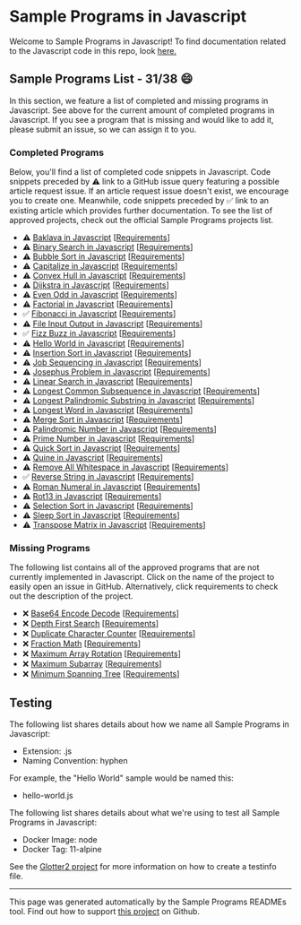# Sample Programs in Javascript

Welcome to Sample Programs in Javascript! To find documentation related to the Javascript code in this repo, look [here.](https://sampleprograms.io/languages/javascript)

## Sample Programs List - 31/38 :smile:

In this section, we feature a list of completed and missing programs in Javascript. See above for the current amount of completed programs in Javascript. If you see a program that is missing and would like to add it, please submit an issue, so we can assign it to you.

### Completed Programs

Below, you'll find a list of completed code snippets in Javascript. Code snippets preceded by :warning: link to a GitHub issue query featuring a possible article request issue. If an article request issue doesn't exist, we encourage you to create one. Meanwhile, code snippets preceded by :white_check_mark: link to an existing article which provides further documentation. To see the list of approved projects, check out the official Sample Programs projects list.

- :warning: [Baklava in Javascript](https://github.com//TheRenegadeCoder/sample-programs-website/issues?utf8=%E2%9C%93&q=is%3Aissue+is%3Aopen+baklava+javascript) [[Requirements](https://sampleprograms.io/projects/baklava)]
- :warning: [Binary Search in Javascript](https://github.com//TheRenegadeCoder/sample-programs-website/issues?utf8=%E2%9C%93&q=is%3Aissue+is%3Aopen+binary+search+javascript) [[Requirements](https://sampleprograms.io/projects/binary-search)]
- :warning: [Bubble Sort in Javascript](https://github.com//TheRenegadeCoder/sample-programs-website/issues?utf8=%E2%9C%93&q=is%3Aissue+is%3Aopen+bubble+sort+javascript) [[Requirements](https://sampleprograms.io/projects/bubble-sort)]
- :warning: [Capitalize in Javascript](https://github.com//TheRenegadeCoder/sample-programs-website/issues?utf8=%E2%9C%93&q=is%3Aissue+is%3Aopen+capitalize+javascript) [[Requirements](https://sampleprograms.io/projects/capitalize)]
- :warning: [Convex Hull in Javascript](https://github.com//TheRenegadeCoder/sample-programs-website/issues?utf8=%E2%9C%93&q=is%3Aissue+is%3Aopen+convex+hull+javascript) [[Requirements](https://sampleprograms.io/projects/convex-hull)]
- :warning: [Dijkstra in Javascript](https://github.com//TheRenegadeCoder/sample-programs-website/issues?utf8=%E2%9C%93&q=is%3Aissue+is%3Aopen+dijkstra+javascript) [[Requirements](https://sampleprograms.io/projects/dijkstra)]
- :warning: [Even Odd in Javascript](https://github.com//TheRenegadeCoder/sample-programs-website/issues?utf8=%E2%9C%93&q=is%3Aissue+is%3Aopen+even+odd+javascript) [[Requirements](https://sampleprograms.io/projects/even-odd)]
- :warning: [Factorial in Javascript](https://github.com//TheRenegadeCoder/sample-programs-website/issues?utf8=%E2%9C%93&q=is%3Aissue+is%3Aopen+factorial+javascript) [[Requirements](https://sampleprograms.io/projects/factorial)]
- :white_check_mark: [Fibonacci in Javascript](https://sampleprograms.io/projects/fibonacci/javascript) [[Requirements](https://sampleprograms.io/projects/fibonacci)]
- :warning: [File Input Output in Javascript](https://github.com//TheRenegadeCoder/sample-programs-website/issues?utf8=%E2%9C%93&q=is%3Aissue+is%3Aopen+file+input+output+javascript) [[Requirements](https://sampleprograms.io/projects/file-input-output)]
- :white_check_mark: [Fizz Buzz in Javascript](https://sampleprograms.io/projects/fizz-buzz/javascript) [[Requirements](https://sampleprograms.io/projects/fizz-buzz)]
- :warning: [Hello World in Javascript](https://github.com//TheRenegadeCoder/sample-programs-website/issues?utf8=%E2%9C%93&q=is%3Aissue+is%3Aopen+hello+world+javascript) [[Requirements](https://sampleprograms.io/projects/hello-world)]
- :warning: [Insertion Sort in Javascript](https://github.com//TheRenegadeCoder/sample-programs-website/issues?utf8=%E2%9C%93&q=is%3Aissue+is%3Aopen+insertion+sort+javascript) [[Requirements](https://sampleprograms.io/projects/insertion-sort)]
- :warning: [Job Sequencing in Javascript](https://github.com//TheRenegadeCoder/sample-programs-website/issues?utf8=%E2%9C%93&q=is%3Aissue+is%3Aopen+job+sequencing+javascript) [[Requirements](https://sampleprograms.io/projects/job-sequencing)]
- :warning: [Josephus Problem in Javascript](https://github.com//TheRenegadeCoder/sample-programs-website/issues?utf8=%E2%9C%93&q=is%3Aissue+is%3Aopen+josephus+problem+javascript) [[Requirements](https://sampleprograms.io/projects/josephus-problem)]
- :warning: [Linear Search in Javascript](https://github.com//TheRenegadeCoder/sample-programs-website/issues?utf8=%E2%9C%93&q=is%3Aissue+is%3Aopen+linear+search+javascript) [[Requirements](https://sampleprograms.io/projects/linear-search)]
- :warning: [Longest Common Subsequence in Javascript](https://github.com//TheRenegadeCoder/sample-programs-website/issues?utf8=%E2%9C%93&q=is%3Aissue+is%3Aopen+longest+common+subsequence+javascript) [[Requirements](https://sampleprograms.io/projects/longest-common-subsequence)]
- :warning: [Longest Palindromic Substring in Javascript](https://github.com//TheRenegadeCoder/sample-programs-website/issues?utf8=%E2%9C%93&q=is%3Aissue+is%3Aopen+longest+palindromic+substring+javascript) [[Requirements](https://sampleprograms.io/projects/longest-palindromic-substring)]
- :warning: [Longest Word in Javascript](https://github.com//TheRenegadeCoder/sample-programs-website/issues?utf8=%E2%9C%93&q=is%3Aissue+is%3Aopen+longest+word+javascript) [[Requirements](https://sampleprograms.io/projects/longest-word)]
- :warning: [Merge Sort in Javascript](https://github.com//TheRenegadeCoder/sample-programs-website/issues?utf8=%E2%9C%93&q=is%3Aissue+is%3Aopen+merge+sort+javascript) [[Requirements](https://sampleprograms.io/projects/merge-sort)]
- :warning: [Palindromic Number in Javascript](https://github.com//TheRenegadeCoder/sample-programs-website/issues?utf8=%E2%9C%93&q=is%3Aissue+is%3Aopen+palindromic+number+javascript) [[Requirements](https://sampleprograms.io/projects/palindromic-number)]
- :warning: [Prime Number in Javascript](https://github.com//TheRenegadeCoder/sample-programs-website/issues?utf8=%E2%9C%93&q=is%3Aissue+is%3Aopen+prime+number+javascript) [[Requirements](https://sampleprograms.io/projects/prime-number)]
- :warning: [Quick Sort in Javascript](https://github.com//TheRenegadeCoder/sample-programs-website/issues?utf8=%E2%9C%93&q=is%3Aissue+is%3Aopen+quick+sort+javascript) [[Requirements](https://sampleprograms.io/projects/quick-sort)]
- :warning: [Quine in Javascript](https://github.com//TheRenegadeCoder/sample-programs-website/issues?utf8=%E2%9C%93&q=is%3Aissue+is%3Aopen+quine+javascript) [[Requirements](https://sampleprograms.io/projects/quine)]
- :warning: [Remove All Whitespace in Javascript](https://github.com//TheRenegadeCoder/sample-programs-website/issues?utf8=%E2%9C%93&q=is%3Aissue+is%3Aopen+remove+all+whitespace+javascript) [[Requirements](https://sampleprograms.io/projects/remove-all-whitespace)]
- :white_check_mark: [Reverse String in Javascript](https://sampleprograms.io/projects/reverse-string/javascript) [[Requirements](https://sampleprograms.io/projects/reverse-string)]
- :warning: [Roman Numeral in Javascript](https://github.com//TheRenegadeCoder/sample-programs-website/issues?utf8=%E2%9C%93&q=is%3Aissue+is%3Aopen+roman+numeral+javascript) [[Requirements](https://sampleprograms.io/projects/roman-numeral)]
- :warning: [Rot13 in Javascript](https://github.com//TheRenegadeCoder/sample-programs-website/issues?utf8=%E2%9C%93&q=is%3Aissue+is%3Aopen+rot13+javascript) [[Requirements](https://sampleprograms.io/projects/rot13)]
- :warning: [Selection Sort in Javascript](https://github.com//TheRenegadeCoder/sample-programs-website/issues?utf8=%E2%9C%93&q=is%3Aissue+is%3Aopen+selection+sort+javascript) [[Requirements](https://sampleprograms.io/projects/selection-sort)]
- :warning: [Sleep Sort in Javascript](https://github.com//TheRenegadeCoder/sample-programs-website/issues?utf8=%E2%9C%93&q=is%3Aissue+is%3Aopen+sleep+sort+javascript) [[Requirements](https://sampleprograms.io/projects/sleep-sort)]
- :warning: [Transpose Matrix in Javascript](https://github.com//TheRenegadeCoder/sample-programs-website/issues?utf8=%E2%9C%93&q=is%3Aissue+is%3Aopen+transpose+matrix+javascript) [[Requirements](https://sampleprograms.io/projects/transpose-matrix)]

### Missing Programs

The following list contains all of the approved programs that are not currently implemented in Javascript. Click on the name of the project to easily open an issue in GitHub. Alternatively, click requirements to check out the description of the project.

- :x: [Base64 Encode Decode](https://github.com/TheRenegadeCoder/sample-programs/issues/new?assignees=&labels=enhancement,base64+encode+decode&template=code-snippet-request.md&title=Add+Base64+Encode+Decode+in+Javascript) [[Requirements](https://sampleprograms.io/projects/base64-encode-decode)]
- :x: [Depth First Search](https://github.com/TheRenegadeCoder/sample-programs/issues/new?assignees=&labels=enhancement,depth+first+search&template=code-snippet-request.md&title=Add+Depth+First+Search+in+Javascript) [[Requirements](https://sampleprograms.io/projects/depth-first-search)]
- :x: [Duplicate Character Counter](https://github.com/TheRenegadeCoder/sample-programs/issues/new?assignees=&labels=enhancement,duplicate+character+counter&template=code-snippet-request.md&title=Add+Duplicate+Character+Counter+in+Javascript) [[Requirements](https://sampleprograms.io/projects/duplicate-character-counter)]
- :x: [Fraction Math](https://github.com/TheRenegadeCoder/sample-programs/issues/new?assignees=&labels=enhancement,fraction+math&template=code-snippet-request.md&title=Add+Fraction+Math+in+Javascript) [[Requirements](https://sampleprograms.io/projects/fraction-math)]
- :x: [Maximum Array Rotation](https://github.com/TheRenegadeCoder/sample-programs/issues/new?assignees=&labels=enhancement,maximum+array+rotation&template=code-snippet-request.md&title=Add+Maximum+Array+Rotation+in+Javascript) [[Requirements](https://sampleprograms.io/projects/maximum-array-rotation)]
- :x: [Maximum Subarray](https://github.com/TheRenegadeCoder/sample-programs/issues/new?assignees=&labels=enhancement,maximum+subarray&template=code-snippet-request.md&title=Add+Maximum+Subarray+in+Javascript) [[Requirements](https://sampleprograms.io/projects/maximum-subarray)]
- :x: [Minimum Spanning Tree](https://github.com/TheRenegadeCoder/sample-programs/issues/new?assignees=&labels=enhancement,minimum+spanning+tree&template=code-snippet-request.md&title=Add+Minimum+Spanning+Tree+in+Javascript) [[Requirements](https://sampleprograms.io/projects/minimum-spanning-tree)]

## Testing

The following list shares details about how we name all Sample Programs in Javascript:

- Extension: .js
- Naming Convention: hyphen

For example, the "Hello World" sample would be named this:

- hello-world.js

The following list shares details about what we're using to test all Sample Programs in Javascript:

- Docker Image: node
- Docker Tag: 11-alpine

See the [Glotter2 project](https://github.com/rzuckerm/glotter2) for more information on how to create a testinfo file.

***

This page was generated automatically by the Sample Programs READMEs tool. Find out how to support [this project](https://github.com/TheRenegadeCoder/sample-programs-readmes) on Github.